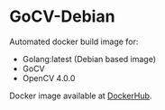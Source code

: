 # GoCV-Debian

Automated docker build image for:

+ Golang:latest (Debian based image)
+ GoCV
+ OpenCV 4.0.0

Docker image available at [DockerHub](https://hub.docker.com/u/adaickalavan).
